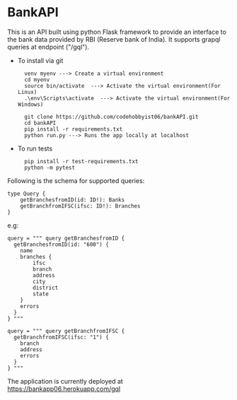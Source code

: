 # BankAPI
This is an API built using python Flask framework to provide an interface
to the bank data provided by RBI (Reserve bank of India). It supports grapql 
queries at endpoint ("/gql").  

* To install via git
  ```
    venv myenv ---> Create a virtual environment
    cd myenv
    source bin/activate  ---> Activate the virtual environment(For Linux)
    .\env\Scripts\activate  ---> Activate the virtual environment(For Windows)
    
    git clone https://github.com/codehobbyist06/bankAPI.git
    cd bankAPI
    pip install -r requirements.txt
    python run.py ---> Runs the app locally at localhost
  ```

* To run tests
  ```
    pip install -r test-requirements.txt
    python -m pytest
  ```
Following is the schema for supported queries:
```
type Query {
    getBranchesfromID(id: ID!): Banks
    getBranchfromIFSC(ifsc: ID!): Branches
}
```
e.g:
```
query = """ query getBranchesfromID {
  getBranchesfromID(id: "600") {
    name
    branches {
        ifsc
        branch
        address
    	city
    	district
    	state
    }
    errors
  }
} """
```
```
query = """ query getBranchfromIFSC {
  getBranchfromIFSC(ifsc: "1") {
    branch
    address
    errors
  }
} """
```
The application is currently deployed at https://bankapp06.herokuapp.com/gql

